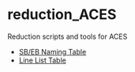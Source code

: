 # reduction_ACES
Reduction scripts and tools for ACES


 * [SB/EB Naming Table](https://github.com/ACES-CMZ/reduction_ACES/blob/main/aces/data/tables/SB_naming.md)
 * [Line List Table](https://github.com/ACES-CMZ/reduction_ACES/blob/main/aces/data/tables/linelist.csv)
